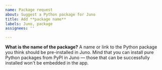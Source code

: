 ```yaml
---
name: Package request
about: Suggest a Python package for Juno
title: Add **package name**
labels: Juno, package
assignees: ''

---
```


**What is the name of the package?**
A name or link to the Python package you think should be pre-installed in Juno. Mind that you can install pure Python packages from PyPI in Juno — those that can be successfully installed won't be embedded in the app.
